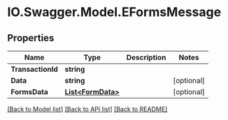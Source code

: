 # IO.Swagger.Model.EFormsMessage
## Properties

Name | Type | Description | Notes
------------ | ------------- | ------------- | -------------
**TransactionId** | **string** |  | 
**Data** | **string** |  | [optional] 
**FormsData** | [**List&lt;FormData&gt;**](FormData.md) |  | [optional] 

[[Back to Model list]](../README.md#documentation-for-models) [[Back to API list]](../README.md#documentation-for-api-endpoints) [[Back to README]](../README.md)

